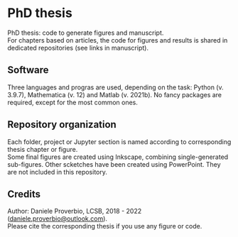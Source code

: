 # PhD thesis
PhD thesis: code to generate figures and manuscript.  
For chapters based on articles, the code for figures and results is shared in dedicated repositories (see links in manuscript).

## Software
Three languages and progras are used, depending on the task: Python (v. 3.9.7), Mathematica (v. 12) and Matlab (v. 2021b). No fancy packages are required, except for the most common ones. 

## Repository organization
Each folder, project or Jupyter section is named according to corresponding thesis chapter or figure.   
Some final figures are created using Inkscape, combining single-generated sub-figures. Other scketches have been created using PowerPoint. They are not included in this repository.

## Credits
Author: Daniele Proverbio, LCSB, 2018 - 2022 (daniele.proverbio@outlook.com).  
Please cite the corresponding thesis if you use any figure or code.
